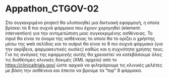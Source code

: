 # Appathon_CTGOV-02
Στο συγκεκριμένο project θα υλοποιηθεί μια δικτυακή εφαρμογή, η οποία βρίσκει τα 8 πιο συχνά φάρμακα που έχουν χορηγηθεί (element: intervention) για την αντιμετώπιση μιας συγκεκριμένης ασθένειας. Το input θα είναι το όνομα της ασθένειας το οποίο θα το ορίζει ο χρήστης μέσω της web σελίδας και το output θα είναι το 8 πιο συχνά φάρμακα (για την ακρίβεια, φαρμακευτικές ουσίες) καθώς και η συχνότητα χρήσης τους. Για τις ανάγκες της εφαρμογής αυτής θα χρειαστεί να κατεβάσουμε όλες τις διαθέσιμες κλινικές δοκιμές (XML αρχεία) από το https://clinicaltrials.gov/ ώστε αρχικά να φιλτράρουμε τις κλινικές μελέτες με βάση την ασθένεια και έπειτα να βρούμε τα “top” 8 φάρμακα.

